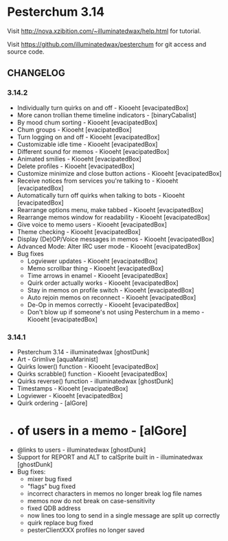 Pesterchum 3.14
===============

Visit http://nova.xzibition.com/~illuminatedwax/help.html for tutorial.

Visit https://github.com/illuminatedwax/pesterchum for git access and source code.

CHANGELOG
---------
### 3.14.2
* Individually turn quirks on and off - Kiooeht [evacipatedBox]
* More canon trollian theme timeline indicators - [binaryCabalist]
* By mood chum sorting - Kiooeht [evacipatedBox]
* Chum groups - Kiooeht [evacipatedBox]
* Turn logging on and off - Kiooeht [evacipatedBox]
* Customizable idle time - Kiooeht [evacipatedBox]
* Different sound for memos - Kiooeht [evacipatedBox]
* Animated smilies - Kiooeht [evacipatedBox]
* Delete profiles - Kiooeht [evacipatedBox]
* Customize minimize and close button actions - Kiooeht [evacipatedBox]
* Receive notices from services you're talking to - Kiooeht [evacipatedBox]
* Automatically turn off quirks when talking to bots - Kiooeht [evacipatedBox]
* Rearrange options menu, make tabbed - Kiooeht [evacipatedBox]
* Rearrange memos window for readability - Kiooeht [evacipatedBox]
* Give voice to memo users - Kiooeht [evacipatedBox]
* Theme checking - Kiooeht [evacipatedBox]
* Display (De)OP/Voice messages in memos - Kiooeht [evacipatedBox]
* Advanced Mode: Alter IRC user mode - Kiooeht [evacipatedBox]
* Bug fixes
    * Logviewer updates - Kiooeht [evacipatedBox]
    * Memo scrollbar thing - Kiooeht [evacipatedBox]
    * Time arrows in enamel - Kiooeht [evacipatedBox]
    * Quirk order actually works - Kiooeht [evacipatedBox]
    * Stay in memos on profile switch - Kiooeht [evacipatedBox]
    * Auto rejoin memos on reconnect - Kiooeht [evacipatedBox]
    * De-Op in memos correctly - Kiooeht [evacipatedBox]
    * Don't blow up if someone's not using Pesterchum in a memo - Kiooeht [evacipatedBox]

### 3.14.1
* Pesterchum 3.14 - illuminatedwax [ghostDunk]
* Art - Grimlive [aquaMarinist]
* Quirks lower() function - Kiooeht [evacipatedBox]
* Quirks scrabble() function - Kiooeht [evacipatedBox]
* Quirks reverse() function - illuminatedwax [ghostDunk]
* Timestamps - Kiooeht [evacipatedBox]
* Logviewer - Kiooeht [evacipatedBox]
* Quirk ordering - [alGore]
* # of users in a memo - [alGore]
* @links to users - illuminatedwax [ghostDunk]
* Support for REPORT and ALT to calSprite built in - illuminatedwax [ghostDunk]
* Bug fixes:
    * mixer bug fixed
    * "flags" bug fixed
    * incorrect characters in memos no longer break log file names
    * memos now do not break on case-sensitivity
    * fixed QDB address
    * now lines too long to send in a single message are split up correctly
    * quirk replace bug fixed
    * pesterClientXXX profiles no longer saved
